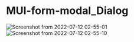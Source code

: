 # MUI-form-modal_Dialog


![Screenshot from 2022-07-12 02-55-01](https://user-images.githubusercontent.com/69969675/178361274-d3540286-6ed9-4c41-9357-199f85b3e186.png)
![Screenshot from 2022-07-12 02-55-10](https://user-images.githubusercontent.com/69969675/178361282-b03e59ea-902b-43ac-881d-3b78951ef3eb.png)

